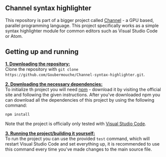 ## Channel syntax highlighter
This repository is part of a bigger project called [Channel](https://github.com/Goubermouche/language) - a GPU based, parallel programming language. This project specifically works as a simple syntax highlighter module for common editors such as Visual Studio Code or Atom.
## Getting up and running
<ins>**1. Downloading the repository:**</ins>   
Clone the repository with `git clone https://github.com/Goubermouche/Channel-syntax-highlighter.git`.

<ins>**2. Downloading the necessary dependencies:**</ins>    
To initialize th project you will need [npm](https://www.npmjs.com/) - download it by visiting the official site and following the given instructions. After you've downloaded npm you can download all the dependencies of this project by using the following command: 
```
npm install
```
Note that the project is officially only tested with [Visual Studio Code](https://code.visualstudio.com/).

<ins>**3. Running the project/building it yourself:**</ins>   
To run the project you can use the provided `test` command, which will restart Visual Studio Code and set everything up, it is recommended to use this command every time you've made changes to the main source file.
